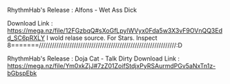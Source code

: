 RhythmHab's Release : Alfons - Wet Ass Dick

Download Link : https://mega.nz/file/12FGzbqQ#sXoGfLpylWVyx0Fda5w3X3vF9OVnQQ3Edd_SC6pRXLY 
I wold relase source. For Stars. Inspect 8=======///////////////////////////////////////////////////////////////:D

RhythmHab's Release : Doja Cat - Talk Dirty
Download Link : https://mega.nz/file/Ym0xkZjJ#7zZ01ZoifStdjxPyRSAurmdPGv5aNxTn1z-bGbspEbk

